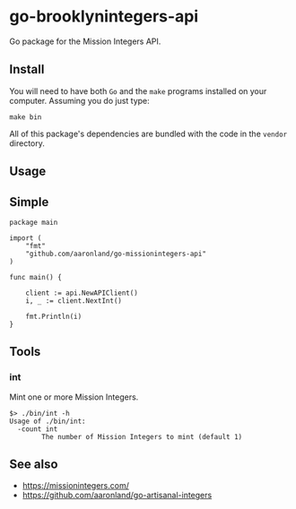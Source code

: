 # go-brooklynintegers-api

Go package for the Mission Integers API.

## Install

You will need to have both `Go` and the `make` programs installed on your computer. Assuming you do just type:

```
make bin
```

All of this package's dependencies are bundled with the code in the `vendor` directory.

## Usage

## Simple

```
package main

import (
	"fmt"
	"github.com/aaronland/go-missionintegers-api"
)

func main() {

	client := api.NewAPIClient()
	i, _ := client.NextInt()

	fmt.Println(i)
}
```

## Tools

### int

Mint one or more Mission Integers.

```
$> ./bin/int -h
Usage of ./bin/int:
  -count int
    	The number of Mission Integers to mint (default 1)
```

## See also

* https://missionintegers.com/
* https://github.com/aaronland/go-artisanal-integers
